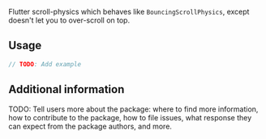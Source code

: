 Flutter scroll-physics which behaves like `BouncingScrollPhysics`,
except doesn't let you to over-scroll on top.

## Usage

```dart
// TODO: Add example
```

## Additional information

TODO: Tell users more about the package: where to find more information, how to 
contribute to the package, how to file issues, what response they can expect 
from the package authors, and more.
